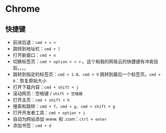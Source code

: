 # Chrome

## 快捷键
* 前进后退：`cmd + < >`
* 跳转到地址栏：`cmd + l`
* 打开新窗口：`cmd + n`
* 切换标签页：`cmd + option + < >` 。这个和我的网易云的快捷键有冲突目前。。。。  
* 跳转到指定的标签页：`cmd + 1-8`、`cmd + 9` 跳转到最后一个标签页。`cmd + 0`：恢复原始大小
* 打开下载内容：`cmd + shift + j`
* 滚动网页：空格键 / `shift + 空格键`
* 打开主页：`cmd + shift + h`
* 搜索和跳转：`cmd + f`、`cmd + g`、`cmd + shift + g`
* 打开开发者工具：`cmd + option + i`
* 自动为网站添加 www. 和 .com：`ctrl + enter`
* 添加书签：`cmd + d`
